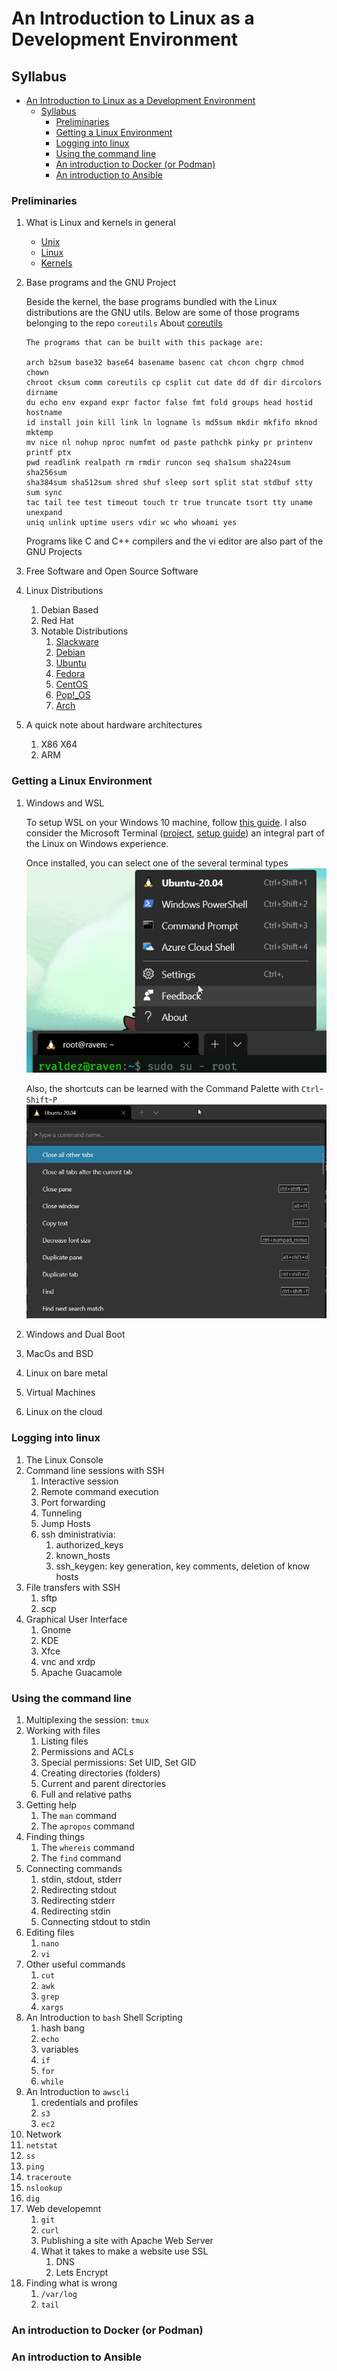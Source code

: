 # An Introduction to Linux as a Development Environment

## Syllabus
- [An Introduction to Linux as a Development Environment](#an-introduction-to-linux-as-a-development-environment)
  - [Syllabus](#syllabus)
    - [Preliminaries](#preliminaries)
    - [Getting a Linux Environment](#getting-a-linux-environment)
    - [Logging into linux](#logging-into-linux)
    - [Using the command line](#using-the-command-line)
    - [An introduction to Docker (or Podman)](#an-introduction-to-docker-or-podman)
    - [An introduction to Ansible](#an-introduction-to-ansible)

### Preliminaries
1. What is Linux and kernels in general

   * [Unix](https://en.wikipedia.org/wiki/Unix)
   * [Linux](https://en.wikipedia.org/wiki/Linux)
   * [Kernels](https://en.wikipedia.org/wiki/Kernel_(operating_system))

2. Base programs and the GNU Project


   Beside the kernel, the base programs bundled with the Linux distributions are the GNU utils. Below are some of those programs belonging to the repo `coreutils`
   About [coreutils](https://github.com/coreutils/coreutils)
   ```
   The programs that can be built with this package are:

   arch b2sum base32 base64 basename basenc cat chcon chgrp chmod chown
   chroot cksum comm coreutils cp csplit cut date dd df dir dircolors dirname
   du echo env expand expr factor false fmt fold groups head hostid hostname
   id install join kill link ln logname ls md5sum mkdir mkfifo mknod mktemp
   mv nice nl nohup nproc numfmt od paste pathchk pinky pr printenv printf ptx
   pwd readlink realpath rm rmdir runcon seq sha1sum sha224sum sha256sum
   sha384sum sha512sum shred shuf sleep sort split stat stdbuf stty sum sync
   tac tail tee test timeout touch tr true truncate tsort tty uname unexpand
   uniq unlink uptime users vdir wc who whoami yes
   ```

   Programs like C and C++ compilers and the vi editor are also part of the GNU Projects


3. Free Software and Open Source Software
2. Linux Distributions
   1. Debian Based
   2. Red Hat
   3. Notable Distributions
      1. [Slackware](http://www.slackware.com)
      2. [Debian](https://www.debian.org)
      3. [Ubuntu](https://ubuntu.com)
      4. [Fedora](https://getfedora.org)
      5. [CentOS](https://www.centos.org)
      6. [Pop!_OS](https://pop.system76.com)
      7. [Arch](https://archlinux.org)
3. A quick note about hardware architectures
   1. X86 X64
   2. ARM
### Getting a Linux Environment
1. Windows and WSL

   To setup WSL on your Windows 10 machine, follow [this guide](https://docs.microsoft.com/en-us/windows/wsl/install-win10). I also consider the Microsoft Terminal ([project](https://github.com/Microsoft/Terminal), [setup guide](https://docs.microsoft.com/en-us/windows/terminal/get-started)) an integral part of the Linux on Windows experience. 
   
   Once installed, you can select one of the several terminal types
   ![Microsoft Terminal](images/microsoft.terminal.menu.png)



   Also, the shortcuts can be learned with the Command Palette with `Ctrl`-`Shift`-`P` ![Microsoft Terminal Command Palette](images/microsoft.terminal.command.palette.png)



2. Windows and Dual Boot
3. MacOs and BSD
4. Linux on bare metal
5. Virtual Machines
6. Linux on the cloud

### Logging into linux
1. The Linux Console
2. Command line sessions with SSH
   1. Interactive session
   2. Remote command execution
   3. Port forwarding
   4. Tunneling
   5. Jump Hosts
   6. ssh dministrativia:
      1. authorized_keys
      2. known_hosts
      3. ssh_keygen: key generation, key comments, deletion of know hosts
3. File transfers with SSH
   1. sftp
   2. scp
4. Graphical User Interface
   1. Gnome
   2. KDE
   3. Xfce
   4. vnc and xrdp
   5. Apache Guacamole

### Using the command line
1. Multiplexing the session: `tmux`
2. Working with files
   1. Listing files
   2. Permissions and ACLs
   3. Special permissions: Set UID, Set GID
   4. Creating directories (folders)
   5. Current and parent directories
   6. Full and relative paths
3. Getting help
   1. The `man` command
   2. The `apropos` command
4. Finding things
   1. The `whereis` command
   2. The `find` command
5. Connecting commands
   1. stdin, stdout, stderr
   2. Redirecting stdout
   3. Redirecting stderr
   4. Redirecting stdin
   5. Connecting stdout to stdin
6. Editing files
   1. `nano`
   2. `vi`
7. Other useful commands
   1. `cut`
   2. `awk`
   3. `grep`
   4. `xargs`
8. An Introduction to `bash` Shell Scripting
   1. hash bang
   2. `echo`
   3. variables
   4. `if`
   5. `for`
   6. `while`
9. An Introduction to `awscli`
   1. credentials and profiles
   2. `s3`
   3. `ec2`
10. Network
   4.  `netstat`
   5.  `ss`
   6.  `ping`
   7.  `traceroute`
   8.  `nslookup`
   9.  `dig`
11. Web developemnt
    1.  `git`
    2.  `curl`
    3.  Publishing a site with Apache Web Server
    4.  What it takes to make a website use SSL
        1.  DNS
        2.  Lets Encrypt
12. Finding what is wrong
    1.  `/var/log`
    2.  `tail`
 

### An introduction to Docker (or Podman)

### An introduction to Ansible